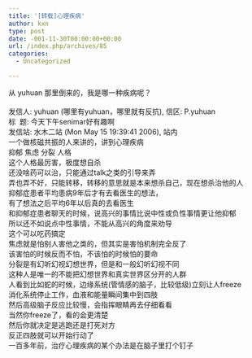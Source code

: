 ```yaml
---
title: '[转载]心理疾病'
author: kxn
type: post
date: -001-11-30T00:00:00+00:00
url: /index.php/archives/85
categories:
  - Uncategorized

---
```

<div>
  从 yuhuan 那里倒来的，我是哪一种疾病呢？
</div>

<div>
   
</div>

<div>
  发信人: yuhuan (哪里有yuhuan，哪里就有反抗), 信区: P.yuhuan<br />标  题: 今天下午senimar好有趣啊<br />发信站: 水木二站 (Mon May 15 19:39:41 2006), 站内
</div>

<div>
  一个做核磁共振的人来讲的，讲到心理疾病<br />抑郁 焦虑 分裂 人格<br />这个人格最厉害，极度想自杀<br />还没啥药可以治，只能通过talk之类的引导来弄<br />弄也弄不好，只能转移，转移的意思就是本来想杀自己，现在想杀治他的人
</div>

<div>
  抑郁症患者平均患病9年后才有去看医生的想法，<br />有了想法之后平均6年以后真的去看医生<br />和抑郁症患者聊天的时候，说高兴的事情比说中性或负性事情更让他抑郁<br />所以还不如说点中性事情，不能从高兴的角度来劝导<br />这个可以吃药搞定
</div>

<div>
  焦虑就是怕别人害他之类的，但其实是害怕机制完全反了<br />该害怕的时候反而不怕，不该怕的时候怕的要命
</div>

<div>
  分裂是有幻听幻视幻想世界，但是和一般幻听幻视不同<br />这种人是唯一的不能把幻想世界和真实世界区分开的人群
</div>

<div>
  人看到比如蛇的时候，边缘系统(管情感的脑子，比较低级)立刻让人freeze<br />消化系统停止工作，血液和能量瞬间集中到四肢<br />然后高级脑子反应比较慢，会指挥眼睛再去仔细看看<br />当然你freeze了，看的会更清楚<br />然后你就决定是逃跑还是打死对方<br />反正四肢就可以开始行动了
</div>

<div>
  一百多年前，治疗心理疾病的某个办法是在脑子里打个钉子
</div>

<div>
   
</div>